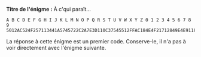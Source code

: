 **Titre de l'énigme :** À c'qui paraît...

```
A B C D E F G H I J K L M N O P Q R S T U V W X Y Z 0 1 2 3 4 5 6 7 8 9
5012AC524F257113441A5745722C2A7E3D110C37545512FFAC184E4F21712849E4E9118D
```

La réponse à cette énigme est un premier code. Conserve-le, il n'a pas à voir directement avec l'énigme suivante.
